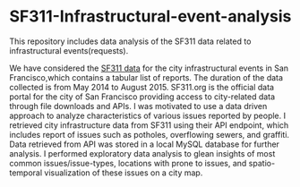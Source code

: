 # SF311-Infrastructural-event-analysis

This repository includes data analysis of the SF311 data related to infrastructural events(requests).

We have considered the [SF311 data](https://data.sfgov.org/City-Infrastructure/Case-Data-from-San-Francisco-311-SF311-/vw6y-z8j6) for the city infrastructural events in San Francisco,which contains a tabular list of reports. The duration of the data collected is from May 2014 to August 2015.
SF311.org is the official data portal for the city of San Francisco providing access to city-related data through file downloads and APIs. I was motivated to use a data driven approach to analyze characteristics of various issues reported by people.
I retrieved city infrastructure data from SF311 using their API endpoint, which includes report of issues such as potholes, overflowing sewers, and graffiti. Data retrieved from API was stored in a local MySQL database for further analysis. 
I performed exploratory data analysis to glean insights of most common issues/issue-types, locations with prone to issues, and spatio-temporal visualization of these issues on a city map. 

